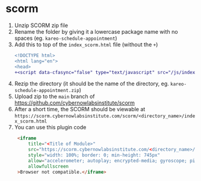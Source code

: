 # scorm

1. Unzip SCORM zip file
1. Rename the folder by giving it a lowercase package name with no spaces (eg. `kareo-schedule-appointment`)
1. Add this to top of the `index_scorm.html` file (without the `+`)
    ```diff
    <!DOCTYPE html>
    <html lang="en">
    <head>
    +<script data-cfasync="false" type="text/javascript" src="/js/index.js"></script>
    ```
1. Rezip the directory (it should be the name of the directory, eg. `kareo-schedule-appointment.zip`)
1. Upload zip to the `main` branch of https://github.com/cybernowlabsinstitute/scorm
1. After a short time, the SCORM should be viewable at `https://scorm.cybernowlabsinstitute.com/scorm/<directory_name>/index_scorm.html`
1. You can use this plugin code
   ```html
    <iframe
        title="<Title of Module>"
        src="https://scorm.cybernowlabsinstitute.com/<directory_name>/index_scorm.html"
        style="width: 100%; border: 0; min-height: 745px"
        allow="accelerometer; autoplay; encrypted-media; gyroscope; picture-in-picture"
        allowfullscreen
    >Browser not compatible.</iframe>
   ```
